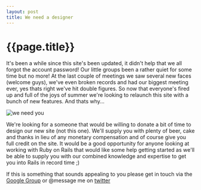 ```yaml
---
layout: post
title: We need a designer
---
```


# {{page.title}}

It's been a while since this site's been updated, it didn't help that we all forgot the account password! Our little groups been a rather quiet for some time but no more! At the last couple of meetings we saw several new faces (welcome guys), we've even broken records and had our biggest meeting ever, yes thats right we've hit double figures. So now that everyone's fired up and full of the joys of summer we're looking to relaunch this site with a bunch of new features. And thats why...

![we need you](http://www.obsessedwithfilm.com/wp-content/uploads/2009/09/We-Need-You1-324x500.jpg)

We're looking for a someone that would be willing to donate a bit of time to design our new site (not this one). We'll supply you with plenty of beer, cake and thanks in lieu of any monetary compensation and of course give you full credit on the site. It would be a good opportunity for anyone looking at working with Ruby on Rails that would like some help getting started as we'll be able to supply you with our combined knowledge and expertise to get you into Rails in record time ;)

If this is something that sounds appealing to you please get in touch via the [Google Group](http://groups.google.com/group/bristol-ruby) or @message me on [twitter](http://twitter.com/kernowsoul)
